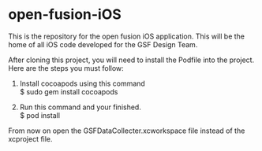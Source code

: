 open-fusion-iOS
===============

This is the repository for the open fusion iOS application. This will be the home of all iOS code developed for the GSF Design Team.

After cloning this project, you will need to install the Podfile into the project. Here are the steps you must follow:


1. Install cocoapods using this command  
   $ sudo gem install cocoapods

2. Run this command and your finished.  
   $ pod install

From now on open the GSFDataCollecter.xcworkspace file instead of the xcproject file.
